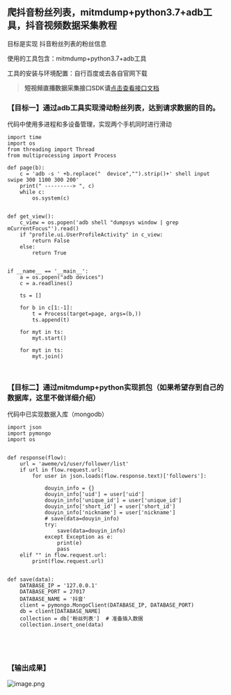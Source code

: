 
## 爬抖音粉丝列表，mitmdump+python3.7+adb工具，抖音视频数据采集教程

目标是实现 抖音粉丝列表的粉丝信息


使用的工具包含：mitmdump+python3.7+adb工具


工具的安装与环境配置：自行百度或去各自官网下载
​



>**短视频直播数据采集接口SDK请**[点击查看接口文档](https://docs.qq.com/doc/DU3RKUFVFdVhQbXlR) 




### 

### 【目标一】通过adb工具实现滑动粉丝列表，达到请求数据的目的。


代码中使用多进程和多设备管理，实现两个手机同时进行滑动


```http
import time
import os
from threading import Thread
from multiprocessing import Process
 
def page(b):
	c = 'adb -s ' +b.replace("	device","").strip()+' shell input swipe 300 1100 300 200'
	print(" ---------> ", c)
	while c:
		os.system(c)
		
 
def get_view():
	c_view = os.popen('adb shell "dumpsys window | grep mCurrentFocus"').read()
	if "profile.ui.UserProfileActivity" in c_view:
		return False
	else:
		return True
 
 
if __name__ == '__main__':
	a = os.popen("adb devices")
	c = a.readlines()
	
	ts = []
 
	for b in c[1:-1]:
		t = Process(target=page, args=(b,))
		ts.append(t)
 
	for myt in ts:
		myt.start()
 
	for myt in ts:
		myt.join()
 
 
```







### 【目标二】通过mitmdump+python实现抓包（如果希望存到自己的数据库，这里不做详细介绍）


代码中已实现数据入库（mongodb）


```http
import json
import pymongo
import os
 
 
def response(flow):
	url = 'aweme/v1/user/follower/list'
	if url in flow.request.url:
		for user in json.loads(flow.response.text)['followers']:
			
			douyin_info = {}
			douyin_info['uid'] = user['uid']
			douyin_info['unique_id'] = user['unique_id']
			douyin_info['short_id'] = user['short_id']
			douyin_info['nickname'] = user['nickname']
			# save(data=douyin_info)
			try:
				save(data=douyin_info)
			except Exception as e:
				print(e)
				pass
	elif "" in flow.request.url:
		print(flow.request.url)
 
 
def save(data):
    DATABASE_IP = '127.0.0.1'
    DATABASE_PORT = 27017
    DATABASE_NAME = '抖音'
    client = pymongo.MongoClient(DATABASE_IP, DATABASE_PORT)
    db = client[DATABASE_NAME]
    collection = db['粉丝列表']  # 准备插入数据
    collection.insert_one(data)
	
 
 
 
```



### 【输出成果】



![image.png](https://cdn.nlark.com/yuque/0/2021/png/97322/1628727684796-994b0a55-524c-4ffb-b9d5-40b9eff129c3.png#clientId=ue81bdebe-ea66-4&from=paste&height=172&id=u96f233e4&name=image.png&originHeight=344&originWidth=594&originalType=binary&ratio=1&size=48177&status=done&style=none&taskId=u69ed93a9-b71b-4d07-ba56-0e5834a5954&width=297)
[
](https://blog.csdn.net/xinxianren007/article/details/104666950)




